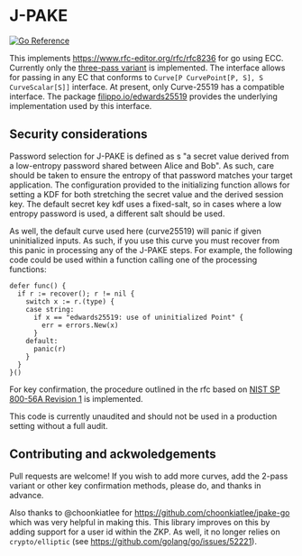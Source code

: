 # J-PAKE

[![Go Reference](https://pkg.go.dev/badge/github.com/joshbuddy/jpake.svg)](https://pkg.go.dev/github.com/joshbuddy/jpake)

This implements https://www.rfc-editor.org/rfc/rfc8236 for go using ECC. Currently only the
[three-pass variant](https://www.rfc-editor.org/rfc/rfc8236#section-4) is implemented.
The interface allows for passing in any EC that conforms to `Curve[P CurvePoint[P, S], S CurveScalar[S]]` interface.
At present, only Curve-25519 has a compatible interface. The package [filippo.io/edwards25519](https://pkg.go.dev/filippo.io/edwards25519) provides the underlying implementation used by this interface.

## Security considerations

Password selection for J-PAKE is defined as s "a secret value derived from a low-entropy password shared between Alice and Bob". As such, care should be taken to ensure the entropy of that password matches your target application. The configuration provided to the initializing function allows for setting a KDF for both stretching the secret value and the derived session key. The default secret key kdf uses a fixed-salt, so in cases where a low entropy password is used, a different salt should be used.

As well, the default curve used here (curve25519) will panic if given uninitialized inputs. As such, if you use this curve you must recover from this panic in processing any of the J-PAKE steps. For example, the following code could be used within a function calling one of the processing functions:

```
defer func() {
  if r := recover(); r != nil {
    switch x := r.(type) {
    case string:
      if x == "edwards25519: use of uninitialized Point" {
        err = errors.New(x)
      }
    default:
      panic(r)
    }
  }
}()
```

For key confirmation, the procedure outlined in the rfc based on [NIST SP 800-56A Revision 1](http://csrc.nist.gov/publications/nistpubs/800-56A/SP800-56A_Revision1_Mar08-2007.pdf) is implemented.

This code is currently unaudited and should not be used in a production setting without a full audit.

## Contributing and ackwoledgements

Pull requests are welcome! If you wish to add more curves, add the 2-pass variant or other key confirmation methods, please do, and thanks in advance.

Also thanks to @choonkiatlee for https://github.com/choonkiatlee/jpake-go which was very helpful in making this. This library improves on this by adding support for a
user id within the ZKP. As well, it no longer relies on `crypto/elliptic` (see https://github.com/golang/go/issues/52221).
